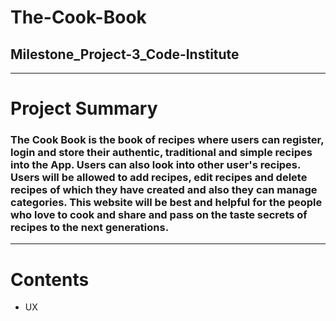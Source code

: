 # **The-Cook-Book**
## Milestone_Project-3_Code-Institute
____
# **Project Summary**
### The Cook Book is the book of recipes where users can register, login and store their authentic, traditional and simple recipes into the App. Users can also look into other user's recipes. Users will be allowed to add recipes, edit recipes and delete recipes of which they have created and also they can manage categories. This website will be best and helpful for the people who love to cook and share and pass on the taste secrets of recipes to the next generations.
____
# **Contents**
* UX



